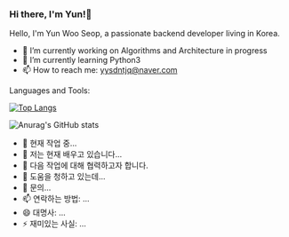 ### Hi there, I'm Yun!👋

<!--
**definity-smileY/definity-smileY** is a ✨ _special_ ✨ repository because its `README.md` (this file) appears on your GitHub profile.

Here are some ideas to get you started:

- 🔭 I’m currently working on ...
- 🌱 I’m currently learning ...
- 👯 I’m looking to collaborate on ...
- 🤔 I’m looking for help with ...
- 💬 Ask me about ...
- 📫 How to reach me: ...
- 😄 Pronouns: ...
- ⚡ Fun fact: ...
-->
Hello, I'm Yun Woo Seop, a passionate backend developer living in Korea.
- 🔭 I’m currently working on Algorithms and Architecture in progress
- 🌱 I’m currently learning Python3
- 📫 How to reach me: <yysdntjq@naver.com>

Languages and Tools:

[![Top Langs](https://github-readme-stats.vercel.app/api/top-langs/?username=definity-smileY)](https://github.com/anuraghazra/github-readme-stats)



![Anurag's GitHub stats](https://github-readme-stats.vercel.app/api?username=definity-smileY&show_icons=true&theme=radical)



- 🔭 현재 작업 중...
- 🌱 저는 현재 배우고 있습니다...
- 👯 다음 작업에 대해 협력하고자 합니다.
- 🤔 도움을 청하고 있는데...
- 💬 문의...
- 📫 연락하는 방법: ...
- 😄 대명사: ...
- ⚡ 재미있는 사실: ...
